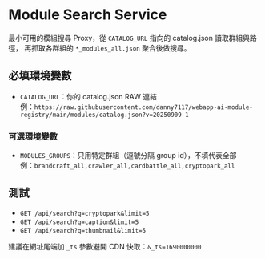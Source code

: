 # Module Search Service

最小可用的模組搜尋 Proxy，從 `CATALOG_URL` 指向的 catalog.json 讀取群組與路徑，
再抓取各群組的 `*_modules_all.json` 聚合後做搜尋。

## 必填環境變數
- `CATALOG_URL`：你的 catalog.json RAW 連結  
  例：`https://raw.githubusercontent.com/danny7117/webapp-ai-module-registry/main/modules/catalog.json?v=20250909-1`

### 可選環境變數
- `MODULES_GROUPS`：只用特定群組（逗號分隔 group id），不填代表全部  
  例：`brandcraft_all,crawler_all,cardbattle_all,cryptopark_all`

## 測試
- `GET /api/search?q=cryptopark&limit=5`
- `GET /api/search?q=caption&limit=5`
- `GET /api/search?q=thumbnail&limit=5`

建議在網址尾端加 `_ts` 參數避開 CDN 快取：`&_ts=1690000000`

